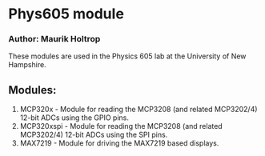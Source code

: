 # Phys605 module
### Author: Maurik Holtrop

These modules are used in the Physics 605 lab at the University of New Hampshire.

## Modules:

1. MCP320x - Module for reading the MCP3208 (and related MCP3202/4) 12-bit ADCs using the GPIO pins.
1. MCP320xspi - Module for reading the MCP3208 (and related MCP3202/4) 12-bit ADCs using the SPI pins.
1. MAX7219 - Module for driving the MAX7219 based displays.
 
